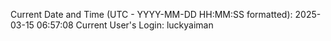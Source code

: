 Current Date and Time (UTC - YYYY-MM-DD HH:MM:SS formatted): 2025-03-15 06:57:08
Current User's Login: luckyaiman
